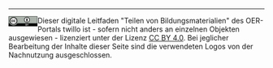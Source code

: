 <br>

---
<footer style="font-size:14px;">
  <img src="images/creative-commons_cc-by.svg" height="20px" style="float:left" alt="Creative Commons CC BY" title="Creative Commons CC BY"/>Dieser digitale Leitfaden "Teilen von Bildungsmaterialien" des OER-Portals twillo ist - sofern nicht anders an einzelnen Objekten ausgewiesen - lizenziert unter der Lizenz <a aria-describedby="Link zur Quelle (CreativeCommons Seite)" href="https://creativecommons.org/licenses/by/4.0/deed.de" target="_blank">CC BY 4.0</a>. Bei jeglicher Bearbeitung der Inhalte dieser Seite sind die verwendeten Logos von der Nachnutzung ausgeschlossen.
</footer>
